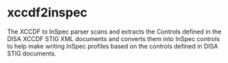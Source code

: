 # xccdf2inspec
The XCCDF to InSpec parser scans and extracts the Controls defined in the DISA XCCDF STIG XML documents and converts them into InSpec controls to help make writing InSpec profiles based on the controls defined in DISA STIG documents.
